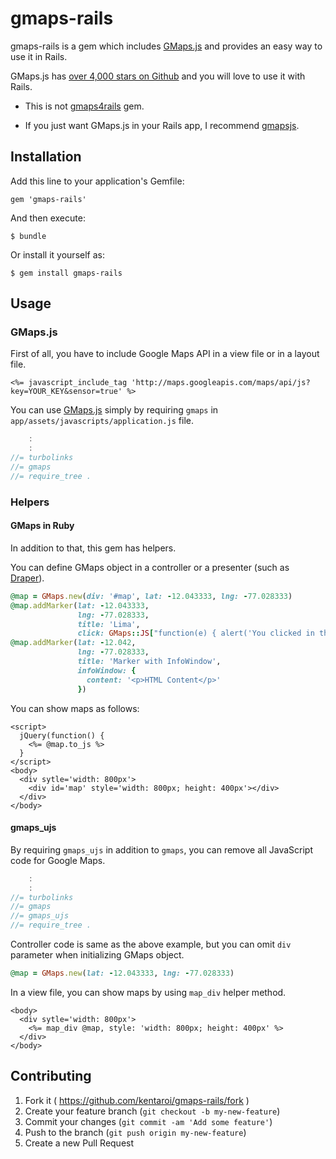 # gmaps-rails

gmaps-rails is a gem which includes [GMaps.js](http://hpneo.github.io/gmaps/)
and provides an easy way to use it in Rails.

GMaps.js has [over 4,000 stars on Github](https://github.com/hpneo/gmaps) and
you will love to use it with Rails.


- This is not [gmaps4rails](https://github.com/apneadiving/Google-Maps-for-Rails) gem.

- If you just want GMaps.js in your Rails app, I recommend
[gmapsjs](https://github.com/xenda/gmapsjs).



## Installation

Add this line to your application's Gemfile:

    gem 'gmaps-rails'

And then execute:

    $ bundle

Or install it yourself as:

    $ gem install gmaps-rails

## Usage

### GMaps.js
First of all, you have to include Google Maps API in a view file or in a layout file.

```erb
<%= javascript_include_tag 'http://maps.googleapis.com/maps/api/js?key=YOUR_KEY&sensor=true' %>
```

You can use [GMaps.js](http://hpneo.github.io/gmaps/)
simply by requiring `gmaps` in `app/assets/javascripts/application.js` file.

```javascript
    :
    :
//= turbolinks
//= gmaps
//= require_tree .
```

### Helpers
#### GMaps in Ruby
In addition to that, this gem has helpers.

You can define GMaps object in a controller or a presenter \(such as [Draper](https://github.com/drapergem/draper)\).

```ruby
@map = GMaps.new(div: '#map', lat: -12.043333, lng: -77.028333)
@map.addMarker(lat: -12.043333,
               lng: -77.028333,
               title: 'Lima',
               click: GMaps::JS["function(e) { alert('You clicked in this marker'); }"])
@map.addMarker(lat: -12.042,
               lng: -77.028333,
               title: 'Marker with InfoWindow',
               infoWindow: {
                 content: '<p>HTML Content</p>'
               })
```

You can show maps as follows:
```erb
<script>
  jQuery(function() {
    <%= @map.to_js %>
  }
</script>
<body>
  <div sytle='width: 800px'>
    <div id='map' style='width: 800px; height: 400px'></div>
  </div>
</body>
```


#### gmaps_ujs
By requiring `gmaps_ujs` in addition to `gmaps`, you can remove all JavaScript code for Google Maps.

```javascript
    :
    :
//= turbolinks
//= gmaps
//= gmaps_ujs
//= require_tree .
```

Controller code is same as the above example, but you can omit `div` parameter when initializing GMaps object.

```ruby
@map = GMaps.new(lat: -12.043333, lng: -77.028333)
```

In a view file, you can show maps by using `map_div` helper method.
```erb
<body>
  <div sytle='width: 800px'>
    <%= map_div @map, style: 'width: 800px; height: 400px' %>
  </div>
</body>
```

## Contributing

1. Fork it ( https://github.com/kentaroi/gmaps-rails/fork )
2. Create your feature branch (`git checkout -b my-new-feature`)
3. Commit your changes (`git commit -am 'Add some feature'`)
4. Push to the branch (`git push origin my-new-feature`)
5. Create a new Pull Request
